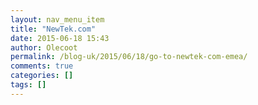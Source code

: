 ```yaml
---
layout: nav_menu_item
title: "NewTek.com"
date: 2015-06-18 15:43
author: Olecoot
permalink: /blog-uk/2015/06/18/go-to-newtek-com-emea/
comments: true
categories: []
tags: []
---
```


